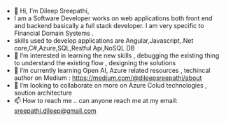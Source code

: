 - 👋 Hi, I’m Dileep Sreepathi, 
- I am a  Software Developer works on web applications both front end and backend basically a full stack developer. I am very specific to Financial Domain Systems . 
- skills used to develop applications are Angular,Javascript,.Net core,C#,Azure,SQL,Restful Api,NoSQL DB
- 👀 I’m interested in learning the new skills , debugging the existing thing to understand the existing flow , designing the solutions
- 🌱 I’m currently learning Open AI, Azure related resources , techincal author on Medium : https://medium.com/@dileepsreepathi/about
- 💞️ I’m looking to collaborate on more on Azure Colud technologies , soution architecture 
- 📫 How to reach me .. can anyone reach me at my email: sreepathi.dileep@gmail.com
  

<!---
DileepSreepathi/DileepSreepathi is a ✨ special ✨ repository because its `README.md` (this file) appears on your GitHub profile.
You can click the Preview link to take a look at your changes.
--->
